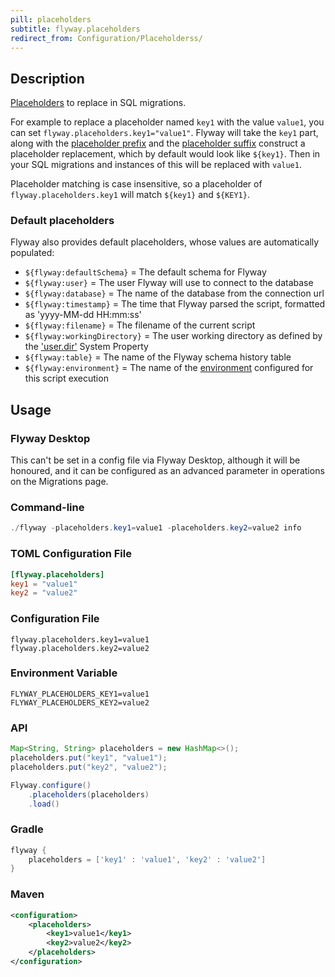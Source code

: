 ```yaml
---
pill: placeholders
subtitle: flyway.placeholders
redirect_from: Configuration/Placeholderss/
---
```


## Description

[Placeholders](https://documentation.red-gate.com/flyway/flyway-concepts/migrations/migration-placeholders) to replace in SQL migrations.

For example to replace a placeholder named `key1` with the value `value1`, you can set `flyway.placeholders.key1="value1"`.
Flyway will take the `key1` part, along with the [placeholder prefix](<Configuration/Flyway Namespace/Flyway Placeholder Prefix Setting>) and the [placeholder suffix](<Configuration/Flyway Namespace/Flyway Placeholder Suffix Setting>) construct a placeholder replacement, which by default would look like `${key1}`. Then in your SQL migrations and instances of this will be replaced with `value1`.

Placeholder matching is case insensitive, so a placeholder of `flyway.placeholders.key1` will match `${key1}` and `${KEY1}`.

### Default placeholders

Flyway also provides default placeholders, whose values are automatically populated:

- `${flyway:defaultSchema}` = The default schema for Flyway
- `${flyway:user}` = The user Flyway will use to connect to the database
- `${flyway:database}` = The name of the database from the connection url
- `${flyway:timestamp}` = The time that Flyway parsed the script, formatted as 'yyyy-MM-dd HH:mm:ss'
- `${flyway:filename}` = The filename of the current script
- `${flyway:workingDirectory}` = The user working directory as defined by the ['user.dir'](https://docs.oracle.com/javase/tutorial/essential/environment/sysprop.html) System Property
- `${flyway:table}` = The name of the Flyway schema history table
- `${flyway:environment}` = The name of the [environment](<Configuration/Flyway Namespace/Flyway environment Setting>) configured for this script execution

## Usage

### Flyway Desktop

This can't be set in a config file via Flyway Desktop, although it will be honoured, and it can be configured as an advanced parameter in operations on the Migrations page.

### Command-line

```powershell
./flyway -placeholders.key1=value1 -placeholders.key2=value2 info
```

### TOML Configuration File

```toml
[flyway.placeholders]
key1 = "value1"
key2 = "value2"
```

### Configuration File

```properties
flyway.placeholders.key1=value1
flyway.placeholders.key2=value2
```

### Environment Variable

```properties
FLYWAY_PLACEHOLDERS_KEY1=value1
FLYWAY_PLACEHOLDERS_KEY2=value2
```

### API

```java
Map<String, String> placeholders = new HashMap<>();
placeholders.put("key1", "value1");
placeholders.put("key2", "value2");

Flyway.configure()
    .placeholders(placeholders)
    .load()
```

### Gradle

```groovy
flyway {
    placeholders = ['key1' : 'value1', 'key2' : 'value2']
}
```

### Maven

```xml
<configuration>
    <placeholders>
        <key1>value1</key1>
        <key2>value2</key2>
    </placeholders>
</configuration>
```
